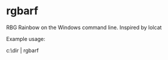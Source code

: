 # rgbarf
RBG Rainbow on the Windows command line.  Inspired by lolcat

Example usage:

c:\dir | rgbarf
